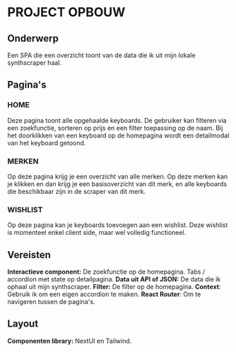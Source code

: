 # PROJECT OPBOUW

## Onderwerp
Een SPA die een overzicht toont van de data die ik uit mijn lokale synthscraper haal.


## Pagina's
### HOME
Deze pagina toont alle opgehaalde keyboards. De gebruiker kan filteren via een zoekfunctie, sorteren op prijs en een filter
toepassing op de naam.
Bij het doorklikken van een keyboard op de homepagina wordt een detailmodal van het keyboard getoond.

### MERKEN
Op deze pagina krijg je een overzicht van alle merken. Op deze merken kan je klikken en dan krijg je een basisoverzicht van dit merk, en alle keyboards die beschikbaar zijn in de scraper van dit merk.

### WISHLIST
Op deze pagina kan je keyboards toevoegen aan een wishlist. Deze wishlist is momenteel enkel client side, maar wel volledig functioneel.


## Vereisten
**Interactieve component:** De zoekfunctie op de homepagina. Tabs / accordion met state op detailpagina.
**Data uit API of JSON:** De data die ik ophaal uit mijn synthscraper.
**Filter:** De filter op de homepagina.
**Context**: Gebruik ik om een eigen accordion te maken.
**React Router**: Om te navigeren tussen de pagina's.

## Layout
**Componenten library:** NextUI en Tailwind.
